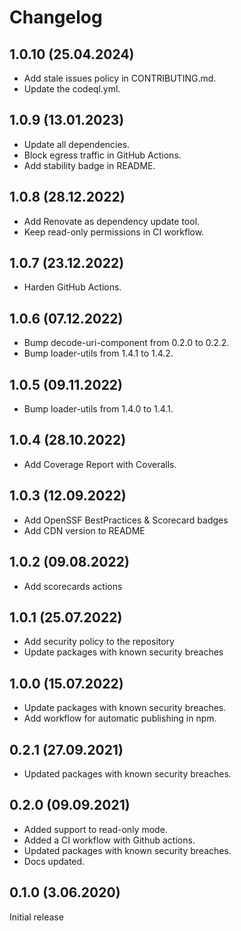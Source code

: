 # Changelog

## 1.0.10 (25.04.2024)
* Add stale issues policy in CONTRIBUTING.md.
* Update the codeql.yml.

## 1.0.9 (13.01.2023)
* Update all dependencies.
* Block egress traffic in GitHub Actions.
* Add stability badge in README.

## 1.0.8 (28.12.2022)
* Add Renovate as dependency update tool.
* Keep read-only permissions in CI workflow.

## 1.0.7 (23.12.2022)
* Harden GitHub Actions.

## 1.0.6 (07.12.2022)
* Bump decode-uri-component from 0.2.0 to 0.2.2.
* Bump loader-utils from 1.4.1 to 1.4.2.

## 1.0.5 (09.11.2022)
* Bump loader-utils from 1.4.0 to 1.4.1.

## 1.0.4 (28.10.2022)
* Add Coverage Report with Coveralls.

## 1.0.3 (12.09.2022)
* Add OpenSSF BestPractices & Scorecard badges
* Add CDN version to README

## 1.0.2 (09.08.2022)
* Add scorecards actions

## 1.0.1 (25.07.2022)
* Add security policy to the repository
* Update packages with known security breaches

## 1.0.0 (15.07.2022)
* Update packages with known security breaches.
* Add workflow for automatic publishing in npm.

## 0.2.1 (27.09.2021)
* Updated packages with known security breaches.

## 0.2.0 (09.09.2021)

* Added support to read-only mode.
* Added a CI workflow with Github actions.
* Updated packages with known security breaches.
* Docs updated.

## 0.1.0 (3.06.2020)

Initial release
